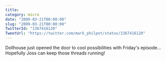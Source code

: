 ```yaml
---
title: 
category: micro
date: "2009-03-21T00:00:00"
slug: "2009-03-21T00:00:00"
TwitterId: "1367416120"
TweetUrl: "https://twitter.com/mark_philpot/status/1367416120"
---
```


Dollhouse just opened the door to cool possibilities with Friday's episode...
Hopefully Joss can keep those threads running!
